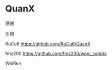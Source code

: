 # QuanX
感谢

引用

RuCu6 https://github.com/RuCu6/QuanX

fmz200 https://github.com/fmz200/wool_scripts

WeiRen
